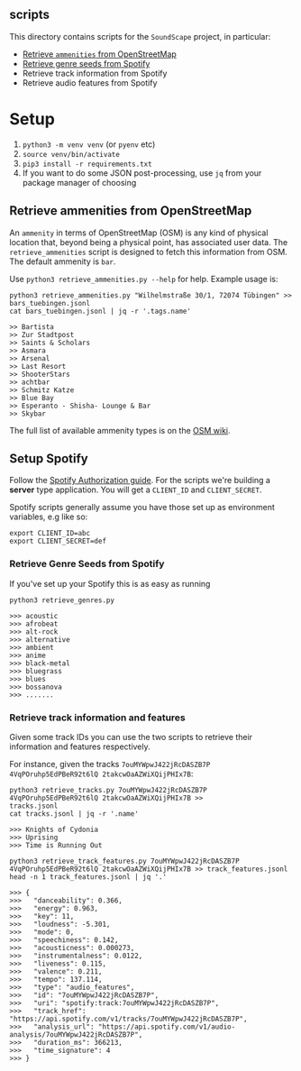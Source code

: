 scripts
-------

This directory contains scripts for the `SoundScape` project, in particular:

- [Retrieve `ammenities` from OpenStreetMap](#retrieve-ammenities-from-openstreetmap)
- [Retrieve genre seeds from Spotify](#retrieve-genre-seeds-from-spotify)
- Retrieve track information from Spotify
- Retrieve audio features from Spotify

# Setup

1. `python3 -m venv venv` (or `pyenv` etc)
2. `source venv/bin/activate`
3. `pip3 install -r requirements.txt`
4. If you want to do some JSON post-processing, use `jq` from your package manager of choosing

## Retrieve ammenities from OpenStreetMap

An `ammenity` in terms of OpenStreetMap (OSM) is any kind of physical location that, beyond being a physical point, has associated user data.
The `retrieve_ammenities` script is designed to fetch this information from OSM. The default ammenity is `bar`.

Use `python3 retrieve_ammenities.py --help` for help. Example usage is:

```
python3 retrieve_ammenities.py "Wilhelmstraße 30/1, 72074 Tübingen" >> bars_tuebingen.jsonl
cat bars_tuebingen.jsonl | jq -r '.tags.name'

>> Bartista
>> Zur Stadtpost
>> Saints & Scholars
>> Asmara
>> Arsenal
>> Last Resort
>> ShooterStars
>> achtbar
>> Schmitz Katze
>> Blue Bay
>> Esperanto - Shisha- Lounge & Bar
>> Skybar
```

The full list of available ammenity types is on the [OSM wiki](https://wiki.openstreetmap.org/wiki/Key:amenity).

## Setup Spotify

Follow the [Spotify Authorization guide](https://developer.spotify.com/documentation/general/guides/authorization/). For the scripts we're building a __server__ type application. You will get a `CLIENT_ID` and `CLIENT_SECRET`.

Spotify scripts generally assume you have those set up as environment variables, e.g like so:

```
export CLIENT_ID=abc
export CLIENT_SECRET=def
```

### Retrieve Genre Seeds from Spotify

If you've set up your Spotify this is as easy as running

```
python3 retrieve_genres.py

>>> acoustic
>>> afrobeat
>>> alt-rock
>>> alternative
>>> ambient
>>> anime
>>> black-metal
>>> bluegrass
>>> blues
>>> bossanova
>>> .......
```

### Retrieve track information and features

Given some track IDs you can use the two scripts to retrieve their information and features respectively.

For instance, given the tracks `7ouMYWpwJ422jRcDASZB7P 4VqPOruhp5EdPBeR92t6lQ 2takcwOaAZWiXQijPHIx7B`: 

```
python3 retrieve_tracks.py 7ouMYWpwJ422jRcDASZB7P 4VqPOruhp5EdPBeR92t6lQ 2takcwOaAZWiXQijPHIx7B >>
tracks.jsonl
cat tracks.jsonl | jq -r '.name'

>>> Knights of Cydonia
>>> Uprising
>>> Time is Running Out

python3 retrieve_track_features.py 7ouMYWpwJ422jRcDASZB7P 4VqPOruhp5EdPBeR92t6lQ 2takcwOaAZWiXQijPHIx7B >> track_features.jsonl
head -n 1 track_features.jsonl | jq '.'

>>> {
>>>   "danceability": 0.366,
>>>   "energy": 0.963,
>>>   "key": 11,
>>>   "loudness": -5.301,
>>>   "mode": 0,
>>>   "speechiness": 0.142,
>>>   "acousticness": 0.000273,
>>>   "instrumentalness": 0.0122,
>>>   "liveness": 0.115,
>>>   "valence": 0.211,
>>>   "tempo": 137.114,
>>>   "type": "audio_features",
>>>   "id": "7ouMYWpwJ422jRcDASZB7P",
>>>   "uri": "spotify:track:7ouMYWpwJ422jRcDASZB7P",
>>>   "track_href": "https://api.spotify.com/v1/tracks/7ouMYWpwJ422jRcDASZB7P",
>>>   "analysis_url": "https://api.spotify.com/v1/audio-analysis/7ouMYWpwJ422jRcDASZB7P",
>>>   "duration_ms": 366213,
>>>   "time_signature": 4
>>> }
```
